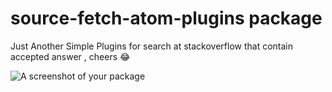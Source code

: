 # source-fetch-atom-plugins package

Just Another Simple Plugins for search at stackoverflow that contain accepted answer , cheers :joy:

![A screenshot of your package](https://f.cloud.github.com/assets/69169/2290250/c35d867a-a017-11e3-86be-cd7c5bf3ff9b.gif)
